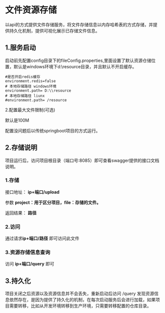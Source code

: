 # 文件资源存储
以api的方式提供文件存储服务，将文件存储信息以内存哈希表的方式存储，并提供持久化机制，提供可视化展示已存储文件信息。
## 1.服务启动
启动前先配置config目录下的fileConfig.properties,里面设置了默认资源仓储位置，默认是windows环境下d:\resource目录，并且默认不开启缓存。

```
#是否开启redis缓存
environment.redis=false
# 本地存储路径 windows环境
environment.path= D:\\resource
# 本地存储路径 liunx
#environment.path= /resource
```
2.配置最大文件限制(可选)

默认是100M

配置没问题后以传统springboot项目的方式运行。
## 2.存储说明
项目运行后，访问项目根目录（端口号:8085）即可查看swagger提供的接口文档说明。

### 1.存储
接口地址：
**ip+端口/upload** 

参数 **project：用于区分项目，file：存储的文件。**

返回结果： **路径** 

### 2.访问

通过请求**ip+端口/路径**  即可访问此文件

### 3.资源存储信息查询
访问 **ip+端口/query** 即可

## 3.持久化

项目关闭之后资源以及资源信息并不会丢失，重新启动后访问 /query 发现资源信息依然存在，是因为提供了持久化的机制，在每次启动服务后会进行加载，如果项目需要转移，比如从开发环境转移到生产环境，只需要转移配置的仓库目录。